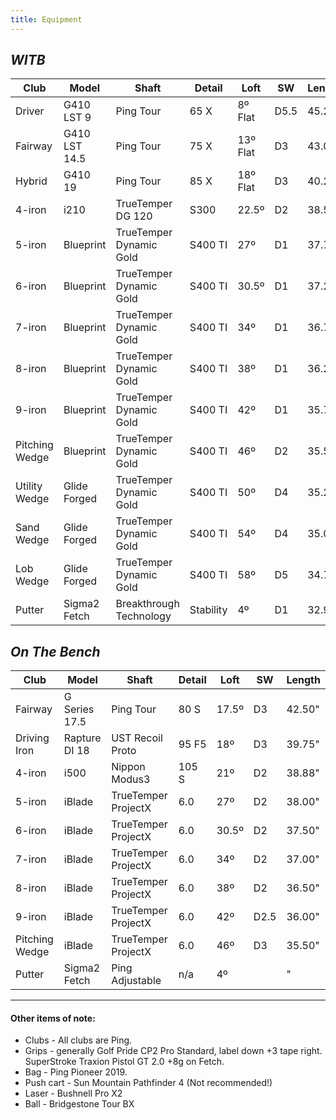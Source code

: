 ```yaml
---
title: Equipment
---
```


## _WITB_

| Club    | Model      | Shaft               | Detail | Loft       | SW | Length |
| ------- | ---------- | ------------------- | ------ | ---------- | -- | ------ |
| Driver  | G410 LST 9 | Ping Tour           | 65 X   | 8º Flat    | D5.5 | 45.25" |
| Fairway | G410 LST 14.5  | Ping Tour           | 75 X   | 13º Flat | D3 | 43.00" |
| Hybrid  | G410 19      | Ping Tour           | 85 X   | 18º Flat   | D3 | 40.25" |
| 4-iron         | i210       | TrueTemper DG 120 | S300   | 22.5º      | D2 | 38.50" |
| 5-iron         | Blueprint    | TrueTemper Dynamic Gold | S400 TI      | 27º   | D1  | 37.75" |
| 6-iron         | Blueprint    | TrueTemper Dynamic Gold | S400 TI      | 30.5º | D1  | 37.25" |
| 7-iron         | Blueprint    | TrueTemper Dynamic Gold | S400 TI      | 34º   | D1  | 36.75" |
| 8-iron         | Blueprint    | TrueTemper Dynamic Gold | S400 TI      | 38º   | D1  | 36.25" |
| 9-iron         | Blueprint    | TrueTemper Dynamic Gold | S400 TI      | 42º   | D1  | 35.75" |
| Pitching Wedge | Blueprint    | TrueTemper Dynamic Gold | S400 TI      | 46º   | D2  | 35.50" |
| Utility Wedge  | Glide Forged | TrueTemper Dynamic Gold | S400 TI      | 50º   | D4  | 35.25" |
| Sand Wedge     | Glide Forged | TrueTemper Dynamic Gold | S400 TI      | 54º   | D4  | 35.00" |
| Lob Wedge      | Glide Forged | TrueTemper Dynamic Gold | S400 TI      | 58º   | D5  | 34.75" |
| Putter         | Sigma2 Fetch | Breakthrough Technology       | Stability          | 4º    | D1 | 32.90" |


## _On The Bench_

| Club           | Model | Shaft          | Detail | Loft  | SW   | Length |
| -------------- | ---------- | ------------------- | ------------ | ----- | ---- | ------ |
| Fairway       | G Series 17.5  | Ping Tour           | 80 S        | 17.5º | D3   | 42.50" |
| Driving Iron  | Rapture DI 18  | UST Recoil Proto        | 95 F5        | 18º   | D3  | 39.75" |
| 4-iron         | i500       | Nippon Modus3       | 105 S        | 21º   | D2   | 38.88" |
| 5-iron         | iBlade     | TrueTemper ProjectX | 6.0          | 27º   | D2   | 38.00" |
| 6-iron         | iBlade     | TrueTemper ProjectX | 6.0          | 30.5º | D2   | 37.50" |
| 7-iron         | iBlade     | TrueTemper ProjectX | 6.0          | 34º   | D2   | 37.00" |
| 8-iron         | iBlade     | TrueTemper ProjectX | 6.0          | 38º   | D2   | 36.50" |
| 9-iron         | iBlade     | TrueTemper ProjectX | 6.0          | 42º   | D2.5 | 36.00" |
| Pitching Wedge | iBlade     | TrueTemper ProjectX | 6.0          | 46º   | D3   | 35.50" |
| Putter         | Sigma2 Fetch | Ping Adjustable       | n/a          | 4º    |  | " |

---

#### Other items of note:

* Clubs - All clubs are Ping.
* Grips - generally Golf Pride CP2 Pro Standard, label down +3 tape right. SuperStroke Traxion Pistol GT 2.0 +8g on Fetch.
* Bag - Ping Pioneer 2019.
* Push cart - Sun Mountain Pathfinder 4 (Not recommended!)
* Laser - Bushnell Pro X2
* Ball - Bridgestone Tour BX
